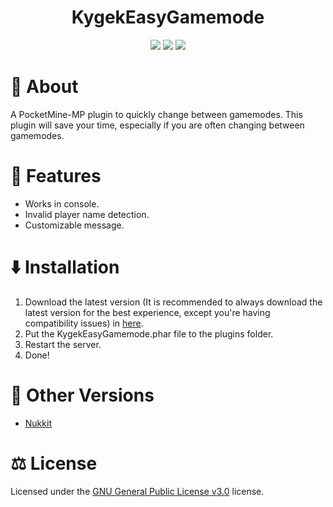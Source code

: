 <h1 align="center">KygekEasyGamemode</h1>

<p align="center">

<img src="https://img.shields.io/static/v1?label=Available%20For&message=1.18%20|%201.19&color=F98287&style=for-the-badge" />
<img src="https://img.shields.io/github/license/thebigcrafter/KygekEasyGamemode?style=for-the-badge" />
<img src="https://img.shields.io/discord/970294579372912700?color=7289DA&label=discord&logo=discord&style=for-the-badge" />

</p>

# 📖 About

A PocketMine-MP plugin to quickly change between gamemodes. This plugin will save your time, especially if you are often changing between gamemodes.

# 🧩 Features

- Works in console.
- Invalid player name detection.
- Customizable message.

# ⬇️ Installation

1. Download the latest version (It is recommended to always download the latest version for the best experience, except you're having compatibility issues) in [here](https://github.com/thebigcrafter/KygekEasyGamemode/releases).
2. Put the KygekEasyGamemode.phar file to the plugins folder.
3. Restart the server.
4. Done!

# 🚢 Other Versions
- [Nukkit](https://github.com/KygekTeam/KygekEasyGamemode-Nukkit) 

# ⚖️ License
Licensed under the [GNU General Public License v3.0](https://github.com/thebigcrafter/KygekEasyGamemode/blob/pm4/LICENSE) license.